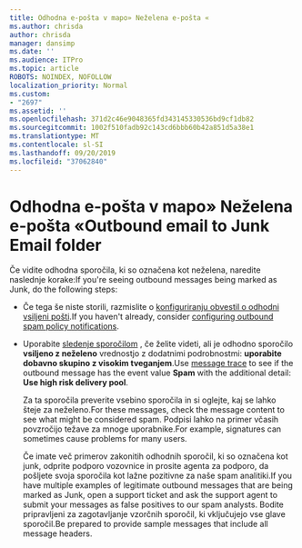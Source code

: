 ```yaml
---
title: Odhodna e-pošta v mapo» Neželena e-pošta «
ms.author: chrisda
author: chrisda
manager: dansimp
ms.date: ''
ms.audience: ITPro
ms.topic: article
ROBOTS: NOINDEX, NOFOLLOW
localization_priority: Normal
ms.custom:
- "2697"
ms.assetid: ''
ms.openlocfilehash: 371d2c46e9048365fd343145330536bd9cf1db82
ms.sourcegitcommit: 1002f510fadb92c143cd6bbb60b42a851d5a38e1
ms.translationtype: MT
ms.contentlocale: sl-SI
ms.lasthandoff: 09/20/2019
ms.locfileid: "37062840"
---
```

# <a name="outbound-email-to-junk-email-folder"></a><span data-ttu-id="8ac8b-102">Odhodna e-pošta v mapo» Neželena e-pošta «</span><span class="sxs-lookup"><span data-stu-id="8ac8b-102">Outbound email to Junk Email folder</span></span>

<span data-ttu-id="8ac8b-103">Če vidite odhodna sporočila, ki so označena kot neželena, naredite naslednje korake:</span><span class="sxs-lookup"><span data-stu-id="8ac8b-103">If you're seeing outbound messages being marked as Junk, do the following steps:</span></span>

- <span data-ttu-id="8ac8b-104">Če tega še niste storili, razmislite o [konfiguriranju obvestil o odhodni vsiljeni pošti](https://docs.microsoft.com/office365/securitycompliance/configure-the-outbound-spam-policy).</span><span class="sxs-lookup"><span data-stu-id="8ac8b-104">If you haven't already, consider [configuring outbound spam policy notifications](https://docs.microsoft.com/office365/securitycompliance/configure-the-outbound-spam-policy).</span></span>

- <span data-ttu-id="8ac8b-105">Uporabite [sledenje sporočilom](https://docs.microsoft.com/office365/securitycompliance/message-trace-scc) , če želite videti, ali je odhodno sporočilo **vsiljeno z neželeno** vrednostjo z dodatnimi podrobnostmi: **uporabite dobavno skupino z visokim tveganjem**.</span><span class="sxs-lookup"><span data-stu-id="8ac8b-105">Use [message trace](https://docs.microsoft.com/office365/securitycompliance/message-trace-scc) to see if the outbound message has the event value **Spam** with the additional detail: **Use high risk delivery pool**.</span></span>

  <span data-ttu-id="8ac8b-106">Za ta sporočila preverite vsebino sporočila in si oglejte, kaj se lahko šteje za neželeno.</span><span class="sxs-lookup"><span data-stu-id="8ac8b-106">For these messages, check the message content to see what might be considered spam.</span></span> <span data-ttu-id="8ac8b-107">Podpisi lahko na primer včasih povzročijo težave za mnoge uporabnike.</span><span class="sxs-lookup"><span data-stu-id="8ac8b-107">For example, signatures can sometimes cause problems for many users.</span></span>

  <span data-ttu-id="8ac8b-108">Če imate več primerov zakonitih odhodnih sporočil, ki so označena kot junk, odprite podporo vozovnice in prosite agenta za podporo, da pošljete svoja sporočila kot lažne pozitivne za naše spam analitiki.</span><span class="sxs-lookup"><span data-stu-id="8ac8b-108">If you have multiple examples of legitimate outbound messages that are being marked as Junk, open a support ticket and ask the support agent to submit your messages as false positives to our spam analysts.</span></span> <span data-ttu-id="8ac8b-109">Bodite pripravljeni za zagotavljanje vzorčnih sporočil, ki vključujejo vse glave sporočil.</span><span class="sxs-lookup"><span data-stu-id="8ac8b-109">Be prepared to provide sample messages that include all message headers.</span></span>
